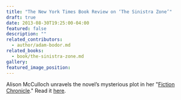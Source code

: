 ```yaml
---
title: "The New York Times Book Review on ‘The Sinistra Zone’"
draft: true
date: 2013-08-30T19:25:00-04:00
featured: false
description: ""
related_contributors:
  - author/adam-bodor.md
related_books:
  - book/the-sinistra-zone.md
gallery:
featured_image_position: 
---
```


Alison McCulloch unravels the novel’s mysterious plot in her "[Fiction Chronicle](http://www.nytimes.com/2013/09/01/books/review/through-the-night-by-stig-saeterbakken-and-more.html?emc=eta1&_r=3&)." Read it [here](http://www.nytimes.com/2013/09/01/books/review/through-the-night-by-stig-saeterbakken-and-more.html?emc=eta1&_r=3&).  


